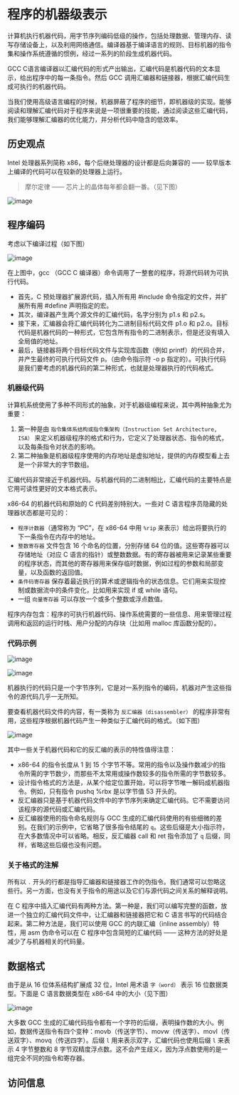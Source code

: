# 程序的机器级表示

计算机执行机器代码，用字节序列编码低级的操作，包括处理数据、管理内存、读写存储设备上，以及利用网络通信。编译器基于编译语言的规则、目标机器的指令集和操作系统遵循的惯例，经过一系列的阶段生成机器代码。

GCC C语言编译器以汇编代码的形式产出输出，汇编代码是机器代码的文本显示，给出程序中的每一条指令。然后 GCC 调用汇编器和链接器，根据汇编代码生成可执行的机器代码。

当我们使用高级语言编程的时候，机器屏蔽了程序的细节，即机器级的实现。能够阅读和理解汇编代码对于程序来说是一项很重要的技能，通过阅读这些汇编代码，我们能够理解汇编器的优化能力，并分析代码中隐含的低效率。

## 历史观点

Intel 处理器系列简称 x86，每个后继处理器的设计都是后向兼容的 —— 较早版本上编译的代码可以在较新的处理器上运行。

> 摩尔定律 —— 芯片上的晶体每年都会翻一番。（见下图）

![image](http://shadows-mall.oss-cn-shenzhen.aliyuncs.com/images/assets/cs/28.png)

## 程序编码

考虑以下编译过程（如下图）

![image](http://shadows-mall.oss-cn-shenzhen.aliyuncs.com/images/assets/cs/29.png)

在上图中，gcc （GCC C 编译器）命令调用了一整套的程序，将源代码转为可执行代码。
  - 首先，C 预处理器扩展源代码，插入所有用 #include 命令指定的文件，并扩展所有用 #define 声明指定的宏。
  - 其次，编译器产生两个源文件的汇编代码，名字分别为 p1.s 和 p2.s。
  - 接下来，汇编器会将汇编代码转化为二进制目标代码文件 p1.o 和 p2.o。目标代码是机器代码的一种形式，它包含所有指令的二进制表示，但是还没有填入全局值的地址。
  - 最后，链接器将两个目标代码文件与实现库函数（例如 printf）的代码合并，并产生最终的可执行代码文件 p。（由命令指示符 -o p 指定的）。可执行代码是我们要考虑的机器代码的第二种形式，也就是处理器执行的代码格式。

### 机器级代码

计算机系统使用了多种不同形式的抽象，对于机器级编程来说，其中两种抽象尤为重要：

  1. 第一种是由 `指令集体系结构或指令集架构（Instruction Set Architecture, ISA）` 来定义机器级程序的格式和行为，它定义了处理器状态、指令的格式，以及每条指令对状态的影响。
  2. 第二种抽象是机器级程序使用的内存地址是虚拟地址，提供的内存模型看上去是一个非常大的字节数组。

汇编代码非常接近于机器代码。与机器代码的二进制相比，汇编代码的主要特点是它用可读性更好的文本格式表示。

x86-64 的机器代码和原始的 C 代码差别特别大。一些对 C 语言程序员隐藏的处理器状态都是可见的：

  - `程序计数器`（通常称为 “PC”，在 x86-64 中用 `%rip` 来表示）给出将要执行的下一条指令在内存中的地址。
  - `整数寄存器` 文件包含 16 个命名的位置，分别存储 64 位的值。这些寄存器可以存储地址（对应 C 语言的指针）或整数数据。有的寄存器被用来记录某些重要的程序状态，而其他的寄存器用来保存临时数据，例如过程的参数和局部变量，以及函数的返回值。
  - `条件码寄存器` 保存着最近执行的算术或逻辑指令的状态信息。它们用来实现控制或数据流中的条件变化，比如用来实现 if 或 while 语句。
  - 一组 `向量寄存器` 可以存放一个或多个整数或浮点数值。

程序内存包含：程序的可执行机器代码、操作系统需要的一些信息、用来管理过程调用和返回的运行时栈、用户分配的内存块（比如用 malloc 库函数分配的）。

### 代码示例

![image](http://shadows-mall.oss-cn-shenzhen.aliyuncs.com/images/assets/cs/53.png)

![image](http://shadows-mall.oss-cn-shenzhen.aliyuncs.com/images/assets/cs/54.png)

机器执行的代码只是一个字节序列，它是对一系列指令的编码，机器对产生这些指令的源代码几乎一无所知。

要查看机器代码文件的内容，有一类称为 `反汇编器（disassembler）` 的程序非常有用，这些程序根据机器代码产生一种类似于汇编代码的格式。（如下图）

![image](http://shadows-mall.oss-cn-shenzhen.aliyuncs.com/images/assets/cs/55.png)

其中一些关于机器代码和它的反汇编的表示的特性值得注意：

  - x86-64 的指令长度从 1 到 15 个字节不等。常用的指令以及操作数减少的指令所需的字节数少，而那些不太常用或操作数较多的指令所需的字节数较多。
  - 设计指令格式的方法是，从某个给定位置开始，可以将字节唯一解码成机器指令。例如，只有指令 pushq %rbx 是以字节值 53 开头的。
  - 反汇编器只是基于机器代码文件中的字节序列来确定汇编代码。它不需要访问该程序的源代码或汇编代码。
  - 反汇编器使用的指令命名规则与 GCC 生成的汇编代码使用的有些细微的差别。在我们的示例中，它省略了很多指令结尾的 `q`。这些后缀是大小指示符，在大多数情况中可以省略。相反，反汇编器 call 和 ret 指令添加了 `q` 后缀，同样，省略这些后缀也没有问题。

### 关于格式的注解

所有以 `.` 开头的行都是指导汇编器和链接器工作的伪指令。我们通常可以忽略这些行。另一方面，也没有关于指令的用途以及它们与源代码之间关系的解释说明。

在 C 程序中插入汇编代码有两种方法。第一种是，我们可以编写完整的函数，放进一个独立的汇编代码文件中，让汇编器和链接器把它和 C 语言书写的代码结合起来。第二种方法是，我们可以使用 GCC 的内联汇编（inline assembly）特性，用 asm 伪命令可以在 C 程序中包含简短的汇编代码 —— 这种方法的好处是减少了与机器相关的代码量。

## 数据格式

由于是从 16 位体系结构扩展成 32 位，Intel 用术语 `字（word）` 表示 16 位数据类型。下面是 C 语言数据类型在 x86-64 中的大小（见下图）

![image](http://shadows-mall.oss-cn-shenzhen.aliyuncs.com/images/assets/cs/56.png)

大多数 GCC 生成的汇编代码指令都有一个字符的后缀，表明操作数的大小。例如，数据传送指令有四个变种：movb（传送字节）、movw（传送字）、movl（传送双字）、movq（传送四字）。后缀 `l` 用来表示双字，汇编代码也使用后缀 `l` 来表示 4 字节整数和 8 字节双精度浮点数。这不会产生歧义，因为浮点数使用的是一组完全不同的指令和寄存器。

## 访问信息

